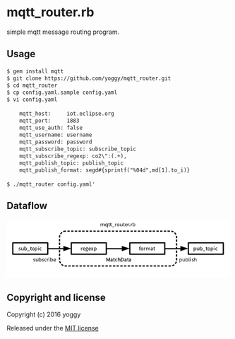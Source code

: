 mqtt_router.rb
====
simple mqtt message routing program.

Usage
----
    
    $ gem install mqtt
    $ git clone https://github.com/yoggy/mqtt_router.git
    $ cd mqtt_router
    $ cp config.yaml.sample config.yaml
    $ vi config.yaml
    
        mqtt_host:     iot.eclipse.org
        mqtt_port:     1883
        mqtt_use_auth: false
        mqtt_username: username
        mqtt_password: password
        mqtt_subscribe_topic: subscribe_topic
        mqtt_subscribe_regexp: co2\":(.+),
        mqtt_publish_topic: publish_topic
        mqtt_publish_format: segd#{sprintf("%04d",md[1].to_i)}
    
    $ ./mqtt_router config.yaml'
    
Dataflow
----
![img01.png](img01.png)

Copyright and license
----
Copyright (c) 2016 yoggy

Released under the [MIT license](LICENSE.txt)
